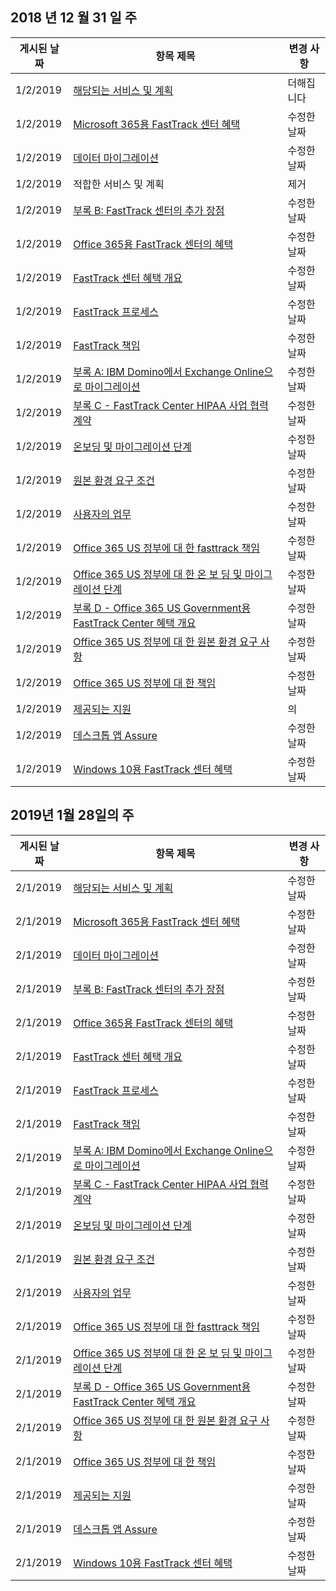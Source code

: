 <!-- This file is generated automatically each week. Changes made to this file will be overwritten.-->




## <a name="week-of-december-31-2018"></a>2018 년 12 월 31 일 주


| 게시된 날짜 |항목 제목 | 변경 사항 |
|------|------------|--------|
| 1/2/2019 | [해당되는 서비스 및 계획](/FastTrack/m365-eligible-services-and-plans) | 더해집니다 |
| 1/2/2019 | [Microsoft 365용 FastTrack 센터 혜택](/FastTrack/m365-fasttrack-benefit-overview) | 수정한 날짜 |
| 1/2/2019 | [데이터 마이그레이션](/FastTrack/o365-data-migration) | 수정한 날짜 |
| 1/2/2019 | 적합한 서비스 및 계획 | 제거 |
| 1/2/2019 | [부록 B: FastTrack 센터의 추가 장점](/FastTrack/o365-fasttrack-additional-benefits) | 수정한 날짜 |
| 1/2/2019 | [Office 365용 FastTrack 센터의 혜택](/FastTrack/o365-fasttrack-benefit-for-office-365) | 수정한 날짜 |
| 1/2/2019 | [FastTrack 센터 혜택 개요](/FastTrack/o365-fasttrack-benefit-overview) | 수정한 날짜 |
| 1/2/2019 | [FastTrack 프로세스](/FastTrack/o365-fasttrack-process) | 수정한 날짜 |
| 1/2/2019 | [FastTrack 책임](/FastTrack/o365-fasttrack-responsibilities) | 수정한 날짜 |
| 1/2/2019 | [부록 A: IBM Domino에서 Exchange Online으로 마이그레이션](/FastTrack/o365-from-ibm-domino-to-exchange-online) | 수정한 날짜 |
| 1/2/2019 | [부록 C - FastTrack Center HIPAA 사업 협력 계약](/FastTrack/o365-hipaa-business-associate-agreement) | 수정한 날짜 |
| 1/2/2019 | [온보딩 및 마이그레이션 단계](/FastTrack/o365-onboarding-and-migration) | 수정한 날짜 |
| 1/2/2019 | [원본 환경 요구 조건](/FastTrack/o365-source-environment-expectations) | 수정한 날짜 |
| 1/2/2019 | [사용자의 업무](/FastTrack/o365-your-responsibilities) | 수정한 날짜 |
| 1/2/2019 | [Office 365 US 정부에 대 한 fasttrack 책임](/FastTrack/us-gov-appendix-fasttrack-responsibilities) | 수정한 날짜 |
| 1/2/2019 | [Office 365 US 정부에 대 한 온 보 딩 및 마이그레이션 단계](/FastTrack/us-gov-appendix-onboarding-and-migration) | 수정한 날짜 |
| 1/2/2019 | [부록 D - Office 365 US Government용 FastTrack Center 혜택 개요](/FastTrack/us-gov-appendix-overview) | 수정한 날짜 |
| 1/2/2019 | [Office 365 US 정부에 대 한 원본 환경 요구 사항](/FastTrack/us-gov-appendix-source-environment-expectations) | 수정한 날짜 |
| 1/2/2019 | [Office 365 US 정부에 대 한 책임](/FastTrack/us-gov-appendix-your-responsibilities) | 수정한 날짜 |
| 1/2/2019 | [제공되는 지원](/FastTrack/win-10-daa-assistance-offered) | 의 |
| 1/2/2019 | [데스크톱 앱 Assure](/FastTrack/win-10-desktop-app-assure) | 수정한 날짜 |
| 1/2/2019 | [Windows 10용 FastTrack 센터 혜택](/FastTrack/win-10-fasttrack-benefit-for-windows-10) | 수정한 날짜 |


## <a name="week-of-january-28-2019"></a>2019년 1월 28일의 주


| 게시된 날짜 |항목 제목 | 변경 사항 |
|------|------------|--------|
| 2/1/2019 | [해당되는 서비스 및 계획](/FastTrack/m365-eligible-services-and-plans) | 수정한 날짜 |
| 2/1/2019 | [Microsoft 365용 FastTrack 센터 혜택](/FastTrack/m365-fasttrack-benefit-overview) | 수정한 날짜 |
| 2/1/2019 | [데이터 마이그레이션](/FastTrack/o365-data-migration) | 수정한 날짜 |
| 2/1/2019 | [부록 B: FastTrack 센터의 추가 장점](/FastTrack/o365-fasttrack-additional-benefits) | 수정한 날짜 |
| 2/1/2019 | [Office 365용 FastTrack 센터의 혜택](/FastTrack/o365-fasttrack-benefit-for-office-365) | 수정한 날짜 |
| 2/1/2019 | [FastTrack 센터 혜택 개요](/FastTrack/o365-fasttrack-benefit-overview) | 수정한 날짜 |
| 2/1/2019 | [FastTrack 프로세스](/FastTrack/o365-fasttrack-process) | 수정한 날짜 |
| 2/1/2019 | [FastTrack 책임](/FastTrack/o365-fasttrack-responsibilities) | 수정한 날짜 |
| 2/1/2019 | [부록 A: IBM Domino에서 Exchange Online으로 마이그레이션](/FastTrack/o365-from-ibm-domino-to-exchange-online) | 수정한 날짜 |
| 2/1/2019 | [부록 C - FastTrack Center HIPAA 사업 협력 계약](/FastTrack/o365-hipaa-business-associate-agreement) | 수정한 날짜 |
| 2/1/2019 | [온보딩 및 마이그레이션 단계](/FastTrack/o365-onboarding-and-migration) | 수정한 날짜 |
| 2/1/2019 | [원본 환경 요구 조건](/FastTrack/o365-source-environment-expectations) | 수정한 날짜 |
| 2/1/2019 | [사용자의 업무](/FastTrack/o365-your-responsibilities) | 수정한 날짜 |
| 2/1/2019 | [Office 365 US 정부에 대 한 fasttrack 책임](/FastTrack/us-gov-appendix-fasttrack-responsibilities) | 수정한 날짜 |
| 2/1/2019 | [Office 365 US 정부에 대 한 온 보 딩 및 마이그레이션 단계](/FastTrack/us-gov-appendix-onboarding-and-migration) | 수정한 날짜 |
| 2/1/2019 | [부록 D - Office 365 US Government용 FastTrack Center 혜택 개요](/FastTrack/us-gov-appendix-overview) | 수정한 날짜 |
| 2/1/2019 | [Office 365 US 정부에 대 한 원본 환경 요구 사항](/FastTrack/us-gov-appendix-source-environment-expectations) | 수정한 날짜 |
| 2/1/2019 | [Office 365 US 정부에 대 한 책임](/FastTrack/us-gov-appendix-your-responsibilities) | 수정한 날짜 |
| 2/1/2019 | [제공되는 지원](/FastTrack/win-10-daa-assistance-offered) | 수정한 날짜 |
| 2/1/2019 | [데스크톱 앱 Assure](/FastTrack/win-10-desktop-app-assure) | 수정한 날짜 |
| 2/1/2019 | [Windows 10용 FastTrack 센터 혜택](/FastTrack/win-10-fasttrack-benefit-for-windows-10) | 수정한 날짜 |
